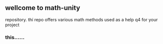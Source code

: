 



## wellcome to math-unity
repository. thí repo offers various math methods used as a help q4
for your project 


### this......
